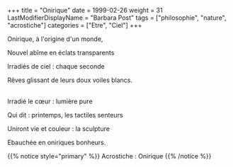 +++
title = "Onirique"
date = 1999-02-26
weight = 31
LastModifierDisplayName = "Barbara Post"
tags = ["philosophie", "nature", "acrostiche"]
categories = ["Etre", "Ciel"]
+++

Onirique, à l'origine d'un monde,

Nouvel abîme en éclats transparents

Irradiés de ciel : chaque seconde

Rêves glissant de leurs doux voiles blancs.

 \
Irradié le cœur : lumière pure

Qui dit : printemps, les tactiles senteurs

Uniront vie et couleur : la sculpture

Ebauchée en oniriques bonheurs.

{{% notice style="primary" %}}
Acrostiche : Onirique
{{% /notice %}}

